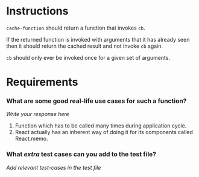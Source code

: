 # Instructions

`cache-function` should return a function that invokes `cb`.

If the returned function is invoked with arguments that it has already seen
then it should return the cached result and not invoke `cb` again.

`cb` should only ever be invoked once for a given set of arguments.

# Requirements

### **What are some good real-life use cases for such a function?**

_Write your response here_

1. Function which has to be called many times during application cycle.
2. React actually has an inherent way of doing it for its components called React.memo.

### **What _extra_ test cases can you add to the test file?**

_Add relevant test-cases in the test file_
